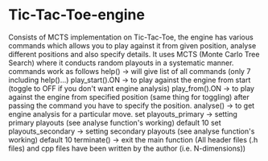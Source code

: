 # Tic-Tac-Toe-engine
Consists of MCTS implementation on Tic-Tac-Toe, 
the engine has various commands which allows you to
play against it from given position, analyse different positions and also specify details.
It uses MCTS (Monte Carlo Tree Search) where it conducts random playouts in a systematic manner.
commands work as follows
help()                 -> will give list of all commands (only 7 including help()...)
play_start().ON        -> to play against the engine from start (toggle to OFF if you don't want engine analysis)
play_from().ON         -> to play against the engine from specified position (same thing for toggling)
                          after passing the command you have to specify the position.
analyse()              -> to get engine analysis for a particular move.
set playouts_primary   -> setting primary playouts (see analyse function's working) default 10
set playouts_secondary -> setting secondary playouts (see analyse function's working) default 10
terminate()            -> exit the main function
(All header files (.h files) and cpp files have been written by the author (i.e. N-dimensions))

